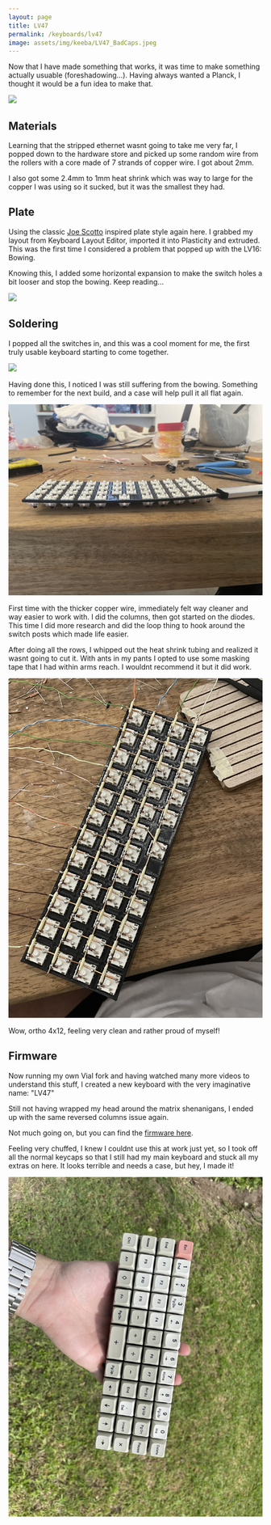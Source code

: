 ```yaml
---
layout: page
title: LV47
permalink: /keyboards/lv47
image: assets/img/keeba/LV47_BadCaps.jpeg
---
```


Now that I have made something that works, it was time to make something actually usuable (foreshadowing...). Having always wanted a Planck, I thought it would be a fun idea to make that.

![]({{site.baseurl}}/assets/img/keeba/LV47_Final.jpg)

## Materials

Learning that the stripped ethernet wasnt going to take me very far, I popped down to the hardware store and picked up some random wire from the rollers with a core made of 7 strands of copper wire. I got about 2mm.

I also got some 2.4mm to 1mm heat shrink which was way to large for the copper I was using so it sucked, but it was the smallest they had.

## Plate

Using the classic [Joe Scotto](https://www.github.com/joe-scotto) inspired plate style again here. I grabbed my layout from Keyboard Layout Editor, imported it into Plasticity and extruded. This was the first time I considered a problem that popped up with the LV16: Bowing.

Knowing this, I added some horizontal expansion to make the switch holes a bit looser and stop the bowing. Keep reading...

![]({{site.baseurl}}/assets/img/keeba/LV47_Plate.jpg)

## Soldering

I popped all the switches in, and this was a cool moment for me, the first truly usable keyboard starting to come together.

![]({{site.baseurl}}/assets/img/keeba/LV47_Switches.jpg)

Having done this, I noticed I was still suffering from the bowing. Something to remember for the next build, and a case will help pull it all flat again.

![](../assets/img/keeba/LV47_Bow.jpg)

First time with the thicker copper wire, immediately felt way cleaner and way easier to work with. I did the columns, then got started on the diodes. This time I did more research and did the loop thing to hook around the switch posts which made life easier.

After doing all the rows, I whipped out the heat shrink tubing and realized it wasnt going to cut it. With ants in my pants I opted to use some masking tape that I had within arms reach. I wouldnt recommend it but it did work.

![](../assets/img/keeba/LV47_Wired.jpg)

Wow, ortho 4x12, feeling very clean and rather proud of myself!

## Firmware

Now running my own Vial fork and having watched many more videos to understand this stuff, I created a new keyboard with the very imaginative name: "LV47"

Still not having wrapped my head around the matrix shenanigans, I ended up with the same reversed columns issue again.

Not much going on, but you can find the [firmware here](https://www.github.com/lukevanlukevan/vial-qmk/tree/vial/keyboards/lukevanlukevan/lv16).

Feeling very chuffed, I knew I couldnt use this at work just yet, so I took off all the normal keycaps so that I still had my main keyboard and stuck all my extras on here. It looks terrible and needs a case, but hey, I made it!

![](../assets/img/keeba/LV47_BadCaps.jpeg)

